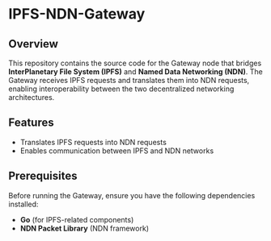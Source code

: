 # IPFS-NDN-Gateway

## Overview
This repository contains the source code for the Gateway node that bridges **InterPlanetary File System (IPFS)** and **Named Data Networking (NDN)**. The Gateway receives IPFS requests and translates them into NDN requests, enabling interoperability between the two decentralized networking architectures.

## Features
- Translates IPFS requests into NDN requests
- Enables communication between IPFS and NDN networks

## Prerequisites
Before running the Gateway, ensure you have the following dependencies installed:

- **Go** (for IPFS-related components)
- **NDN Packet Library** (NDN framework)


